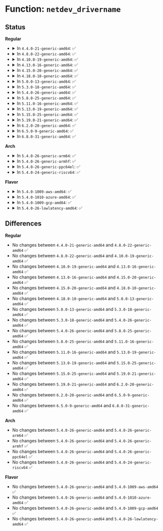 # Function: <code>netdev_drivername</code>

## Status
<b>Regular</b>
<ul>
<li>
<details>
<summary>In <code>4.4.0-21-generic-amd64</code>: ✅</summary>

```c
const char * netdev_drivername(const struct net_device * dev)
```

```json
{
  "name": "netdev_drivername",
  "collision_type": "Unique Global",
  "inline_type": "No",
  "funcs": [
    {
      "addr": 18446744071586312448,
      "name": "netdev_drivername",
      "external": true,
      "loc": "net/core/dev.c:7547",
      "file": "net/core/dev.c",
      "inline": "seen, unknown",
      "caller_inline": [],
      "caller_func": [
        "net/sched/sch_generic.c:dev_watchdog"
      ]
    }
  ],
  "symbols": [
    {
      "addr": 18446744071586312448,
      "name": "netdev_drivername",
      "section": ".text",
      "bind": "STB_GLOBAL",
      "size": 59
    }
  ]
}
```
</details>
</li>
<li>
<details>
<summary>In <code>4.8.0-22-generic-amd64</code>: ✅</summary>

```c
const char * netdev_drivername(const struct net_device * dev)
```

```json
{
  "name": "netdev_drivername",
  "collision_type": "Unique Global",
  "inline_type": "No",
  "funcs": [
    {
      "addr": 18446744071586740768,
      "name": "netdev_drivername",
      "external": true,
      "loc": "net/core/dev.c:8065",
      "file": "net/core/dev.c",
      "inline": "seen, unknown",
      "caller_inline": [],
      "caller_func": [
        "net/sched/sch_generic.c:dev_watchdog"
      ]
    }
  ],
  "symbols": [
    {
      "addr": 18446744071586740768,
      "name": "netdev_drivername",
      "section": ".text",
      "bind": "STB_GLOBAL",
      "size": 59
    }
  ]
}
```
</details>
</li>
<li>
<details>
<summary>In <code>4.10.0-19-generic-amd64</code>: ✅</summary>

```c
const char * netdev_drivername(const struct net_device * dev)
```

```json
{
  "name": "netdev_drivername",
  "collision_type": "Unique Global",
  "inline_type": "No",
  "funcs": [
    {
      "addr": 18446744071586926560,
      "name": "netdev_drivername",
      "external": true,
      "loc": "net/core/dev.c:8230",
      "file": "net/core/dev.c",
      "inline": "seen, unknown",
      "caller_inline": [],
      "caller_func": [
        "net/sched/sch_generic.c:dev_watchdog"
      ]
    }
  ],
  "symbols": [
    {
      "addr": 18446744071586926560,
      "name": "netdev_drivername",
      "section": ".text",
      "bind": "STB_GLOBAL",
      "size": 59
    }
  ]
}
```
</details>
</li>
<li>
<details>
<summary>In <code>4.13.0-16-generic-amd64</code>: ✅</summary>

```c
const char * netdev_drivername(const struct net_device * dev)
```

```json
{
  "name": "netdev_drivername",
  "collision_type": "Unique Global",
  "inline_type": "No",
  "funcs": [
    {
      "addr": 18446744071587052368,
      "name": "netdev_drivername",
      "external": true,
      "loc": "net/core/dev.c:8431",
      "file": "net/core/dev.c",
      "inline": "seen, unknown",
      "caller_inline": [],
      "caller_func": [
        "net/sched/sch_generic.c:dev_watchdog"
      ]
    }
  ],
  "symbols": [
    {
      "addr": 18446744071587052368,
      "name": "netdev_drivername",
      "section": ".text",
      "bind": "STB_GLOBAL",
      "size": 59
    }
  ]
}
```
</details>
</li>
<li>
<details>
<summary>In <code>4.15.0-20-generic-amd64</code>: ✅</summary>

```c
const char * netdev_drivername(const struct net_device * dev)
```

```json
{
  "name": "netdev_drivername",
  "collision_type": "Unique Global",
  "inline_type": "No",
  "funcs": [
    {
      "addr": 18446744071587553344,
      "name": "netdev_drivername",
      "external": true,
      "loc": "net/core/dev.c:8614",
      "file": "net/core/dev.c",
      "inline": "seen, unknown",
      "caller_inline": [],
      "caller_func": [
        "net/sched/sch_generic.c:dev_watchdog"
      ]
    }
  ],
  "symbols": [
    {
      "addr": 18446744071587553344,
      "name": "netdev_drivername",
      "section": ".text",
      "bind": "STB_GLOBAL",
      "size": 59
    }
  ]
}
```
</details>
</li>
<li>
<details>
<summary>In <code>4.18.0-10-generic-amd64</code>: ✅</summary>

```c
const char * netdev_drivername(const struct net_device * dev)
```

```json
{
  "name": "netdev_drivername",
  "collision_type": "Unique Global",
  "inline_type": "No",
  "funcs": [
    {
      "addr": 18446744071587860000,
      "name": "netdev_drivername",
      "external": true,
      "loc": "net/core/dev.c:8865",
      "file": "net/core/dev.c",
      "inline": "seen, unknown",
      "caller_inline": [],
      "caller_func": [
        "net/sched/sch_generic.c:dev_watchdog"
      ]
    }
  ],
  "symbols": [
    {
      "addr": 18446744071587860000,
      "name": "netdev_drivername",
      "section": ".text",
      "bind": "STB_GLOBAL",
      "size": 59
    }
  ]
}
```
</details>
</li>
<li>
<details>
<summary>In <code>5.0.0-13-generic-amd64</code>: ✅</summary>

```c
const char * netdev_drivername(const struct net_device * dev)
```

```json
{
  "name": "netdev_drivername",
  "collision_type": "Unique Global",
  "inline_type": "No",
  "funcs": [
    {
      "addr": 18446744071588000384,
      "name": "netdev_drivername",
      "external": true,
      "loc": "net/core/dev.c:9498",
      "file": "net/core/dev.c",
      "inline": "seen, unknown",
      "caller_inline": [],
      "caller_func": [
        "net/sched/sch_generic.c:dev_watchdog"
      ]
    }
  ],
  "symbols": [
    {
      "addr": 18446744071588000384,
      "name": "netdev_drivername",
      "section": ".text",
      "bind": "STB_GLOBAL",
      "size": 59
    }
  ]
}
```
</details>
</li>
<li>
<details>
<summary>In <code>5.3.0-18-generic-amd64</code>: ✅</summary>

```c
const char * netdev_drivername(const struct net_device * dev)
```

```json
{
  "name": "netdev_drivername",
  "collision_type": "Unique Global",
  "inline_type": "No",
  "funcs": [
    {
      "addr": 18446744071588309984,
      "name": "netdev_drivername",
      "external": true,
      "loc": "net/core/dev.c:9603",
      "file": "net/core/dev.c",
      "inline": "seen, unknown",
      "caller_inline": [],
      "caller_func": [
        "net/core/net-traces.c:perf_trace_net_dev_xmit_timeout",
        "net/core/net-traces.c:perf_trace_net_dev_xmit_timeout",
        "net/core/net-traces.c:perf_trace_net_dev_xmit_timeout",
        "net/core/net-traces.c:perf_trace_net_dev_xmit_timeout",
        "net/core/net-traces.c:trace_event_raw_event_net_dev_xmit_timeout",
        "net/core/net-traces.c:trace_event_raw_event_net_dev_xmit_timeout",
        "net/core/net-traces.c:trace_event_raw_event_net_dev_xmit_timeout",
        "net/core/net-traces.c:trace_event_raw_event_net_dev_xmit_timeout",
        "net/core/net-traces.c:trace_event_raw_event_net_dev_xmit_timeout",
        "net/sched/sch_generic.c:dev_watchdog"
      ]
    }
  ],
  "symbols": [
    {
      "addr": 18446744071588309984,
      "name": "netdev_drivername",
      "section": ".text",
      "bind": "STB_GLOBAL",
      "size": 65
    }
  ]
}
```
</details>
</li>
<li>
<details>
<summary>In <code>5.4.0-26-generic-amd64</code>: ✅</summary>

```c
const char * netdev_drivername(const struct net_device * dev)
```

```json
{
  "name": "netdev_drivername",
  "collision_type": "Unique Global",
  "inline_type": "No",
  "funcs": [
    {
      "addr": 18446744071588516576,
      "name": "netdev_drivername",
      "external": true,
      "loc": "net/core/dev.c:9954",
      "file": "net/core/dev.c",
      "inline": "seen, unknown",
      "caller_inline": [],
      "caller_func": [
        "net/core/net-traces.c:perf_trace_net_dev_xmit_timeout",
        "net/core/net-traces.c:perf_trace_net_dev_xmit_timeout",
        "net/core/net-traces.c:perf_trace_net_dev_xmit_timeout",
        "net/core/net-traces.c:perf_trace_net_dev_xmit_timeout",
        "net/core/net-traces.c:trace_event_raw_event_net_dev_xmit_timeout",
        "net/core/net-traces.c:trace_event_raw_event_net_dev_xmit_timeout",
        "net/core/net-traces.c:trace_event_raw_event_net_dev_xmit_timeout",
        "net/core/net-traces.c:trace_event_raw_event_net_dev_xmit_timeout",
        "net/core/net-traces.c:trace_event_raw_event_net_dev_xmit_timeout",
        "net/sched/sch_generic.c:dev_watchdog"
      ]
    }
  ],
  "symbols": [
    {
      "addr": 18446744071588516576,
      "name": "netdev_drivername",
      "section": ".text",
      "bind": "STB_GLOBAL",
      "size": 65
    }
  ]
}
```
</details>
</li>
<li>
<details>
<summary>In <code>5.8.0-25-generic-amd64</code>: ✅</summary>

```c
const char * netdev_drivername(const struct net_device * dev)
```

```json
{
  "name": "netdev_drivername",
  "collision_type": "Unique Global",
  "inline_type": "No",
  "funcs": [
    {
      "addr": 18446744071589390224,
      "name": "netdev_drivername",
      "external": true,
      "loc": "net/core/dev.c:10414",
      "file": "net/core/dev.c",
      "inline": "seen, unknown",
      "caller_inline": [],
      "caller_func": [
        "net/core/net-traces.c:perf_trace_net_dev_xmit_timeout",
        "net/core/net-traces.c:perf_trace_net_dev_xmit_timeout",
        "net/core/net-traces.c:perf_trace_net_dev_xmit_timeout",
        "net/core/net-traces.c:perf_trace_net_dev_xmit_timeout",
        "net/core/net-traces.c:trace_event_raw_event_net_dev_xmit_timeout",
        "net/core/net-traces.c:trace_event_raw_event_net_dev_xmit_timeout",
        "net/core/net-traces.c:trace_event_raw_event_net_dev_xmit_timeout",
        "net/core/net-traces.c:trace_event_raw_event_net_dev_xmit_timeout",
        "net/core/net-traces.c:trace_event_raw_event_net_dev_xmit_timeout",
        "net/sched/sch_generic.c:dev_watchdog"
      ]
    }
  ],
  "symbols": [
    {
      "addr": 18446744071589390224,
      "name": "netdev_drivername",
      "section": ".text",
      "bind": "STB_GLOBAL",
      "size": 65
    }
  ]
}
```
</details>
</li>
<li>
<details>
<summary>In <code>5.11.0-16-generic-amd64</code>: ✅</summary>

```c
const char * netdev_drivername(const struct net_device * dev)
```

```json
{
  "name": "netdev_drivername",
  "collision_type": "Unique Global",
  "inline_type": "No",
  "funcs": [
    {
      "addr": 18446744071589393776,
      "name": "netdev_drivername",
      "external": true,
      "loc": "net/core/dev.c:11123",
      "file": "net/core/dev.c",
      "inline": "seen, unknown",
      "caller_inline": [],
      "caller_func": [
        "net/core/net-traces.c:perf_trace_net_dev_xmit_timeout",
        "net/core/net-traces.c:perf_trace_net_dev_xmit_timeout",
        "net/core/net-traces.c:perf_trace_net_dev_xmit_timeout",
        "net/core/net-traces.c:perf_trace_net_dev_xmit_timeout",
        "net/core/net-traces.c:trace_event_raw_event_net_dev_xmit_timeout",
        "net/core/net-traces.c:trace_event_raw_event_net_dev_xmit_timeout",
        "net/core/net-traces.c:trace_event_raw_event_net_dev_xmit_timeout",
        "net/core/net-traces.c:trace_event_raw_event_net_dev_xmit_timeout",
        "net/sched/sch_generic.c:dev_watchdog"
      ]
    }
  ],
  "symbols": [
    {
      "addr": 18446744071589393776,
      "name": "netdev_drivername",
      "section": ".text",
      "bind": "STB_GLOBAL",
      "size": 65
    }
  ]
}
```
</details>
</li>
<li>
<details>
<summary>In <code>5.13.0-19-generic-amd64</code>: ✅</summary>

```c
const char * netdev_drivername(const struct net_device * dev)
```

```json
{
  "name": "netdev_drivername",
  "collision_type": "Unique Global",
  "inline_type": "No",
  "funcs": [
    {
      "addr": 18446744071589290976,
      "name": "netdev_drivername",
      "external": true,
      "loc": "net/core/dev.c:11401",
      "file": "net/core/dev.c",
      "inline": "seen, unknown",
      "caller_inline": [],
      "caller_func": [
        "net/core/net-traces.c:perf_trace_net_dev_xmit_timeout",
        "net/core/net-traces.c:perf_trace_net_dev_xmit_timeout",
        "net/core/net-traces.c:perf_trace_net_dev_xmit_timeout",
        "net/core/net-traces.c:perf_trace_net_dev_xmit_timeout",
        "net/core/net-traces.c:trace_event_raw_event_net_dev_xmit_timeout",
        "net/core/net-traces.c:trace_event_raw_event_net_dev_xmit_timeout",
        "net/core/net-traces.c:trace_event_raw_event_net_dev_xmit_timeout",
        "net/core/net-traces.c:trace_event_raw_event_net_dev_xmit_timeout",
        "net/sched/sch_generic.c:dev_watchdog"
      ]
    }
  ],
  "symbols": [
    {
      "addr": 18446744071589290976,
      "name": "netdev_drivername",
      "section": ".text",
      "bind": "STB_GLOBAL",
      "size": 65
    }
  ]
}
```
</details>
</li>
<li>
<details>
<summary>In <code>5.15.0-25-generic-amd64</code>: ✅</summary>

```c
const char * netdev_drivername(const struct net_device * dev)
```

```json
{
  "name": "netdev_drivername",
  "collision_type": "Unique Global",
  "inline_type": "No",
  "funcs": [
    {
      "addr": 18446744071590018592,
      "name": "netdev_drivername",
      "external": true,
      "loc": "net/core/dev.c:11408",
      "file": "net/core/dev.c",
      "inline": "seen, unknown",
      "caller_inline": [],
      "caller_func": [
        "net/core/net-traces.c:perf_trace_net_dev_xmit_timeout",
        "net/core/net-traces.c:perf_trace_net_dev_xmit_timeout",
        "net/core/net-traces.c:perf_trace_net_dev_xmit_timeout",
        "net/core/net-traces.c:perf_trace_net_dev_xmit_timeout",
        "net/core/net-traces.c:trace_event_raw_event_net_dev_xmit_timeout",
        "net/core/net-traces.c:trace_event_raw_event_net_dev_xmit_timeout",
        "net/core/net-traces.c:trace_event_raw_event_net_dev_xmit_timeout",
        "net/core/net-traces.c:trace_event_raw_event_net_dev_xmit_timeout",
        "net/sched/sch_generic.c:dev_watchdog"
      ]
    }
  ],
  "symbols": [
    {
      "addr": 18446744071590018592,
      "name": "netdev_drivername",
      "section": ".text",
      "bind": "STB_GLOBAL",
      "size": 65
    }
  ]
}
```
</details>
</li>
<li>
<details>
<summary>In <code>5.19.0-21-generic-amd64</code>: ✅</summary>

```c
const char * netdev_drivername(const struct net_device * dev)
```

```json
{
  "name": "netdev_drivername",
  "collision_type": "Unique Global",
  "inline_type": "No",
  "funcs": [
    {
      "addr": 18446744071591558464,
      "name": "netdev_drivername",
      "external": true,
      "loc": "net/core/dev.c:11190",
      "file": "net/core/dev.c",
      "inline": "seen, unknown",
      "caller_inline": [],
      "caller_func": [
        "net/core/net-traces.c:perf_trace_net_dev_xmit_timeout",
        "net/core/net-traces.c:perf_trace_net_dev_xmit_timeout",
        "net/core/net-traces.c:trace_event_raw_event_net_dev_xmit_timeout",
        "net/core/net-traces.c:trace_event_raw_event_net_dev_xmit_timeout",
        "net/sched/sch_generic.c:dev_watchdog"
      ]
    }
  ],
  "symbols": [
    {
      "addr": 18446744071591558464,
      "name": "netdev_drivername",
      "section": ".text",
      "bind": "STB_GLOBAL",
      "size": 81
    }
  ]
}
```
</details>
</li>
<li>
<details>
<summary>In <code>6.2.0-20-generic-amd64</code>: ✅</summary>

```c
const char * netdev_drivername(const struct net_device * dev)
```

```json
{
  "name": "netdev_drivername",
  "collision_type": "Unique Global",
  "inline_type": "No",
  "funcs": [
    {
      "addr": 18446744071593335744,
      "name": "netdev_drivername",
      "external": true,
      "loc": "net/core/dev.c:11194",
      "file": "net/core/dev.c",
      "inline": "seen, unknown",
      "caller_inline": [],
      "caller_func": [
        "net/core/net-traces.c:perf_trace_net_dev_xmit_timeout",
        "net/core/net-traces.c:perf_trace_net_dev_xmit_timeout",
        "net/core/net-traces.c:trace_event_raw_event_net_dev_xmit_timeout",
        "net/core/net-traces.c:trace_event_raw_event_net_dev_xmit_timeout",
        "net/sched/sch_generic.c:dev_watchdog"
      ]
    }
  ],
  "symbols": [
    {
      "addr": 18446744071593335744,
      "name": "netdev_drivername",
      "section": ".text",
      "bind": "STB_GLOBAL",
      "size": 81
    }
  ]
}
```
</details>
</li>
<li>
<details>
<summary>In <code>6.5.0-9-generic-amd64</code>: ✅</summary>

```c
const char * netdev_drivername(const struct net_device * dev)
```

```json
{
  "name": "netdev_drivername",
  "collision_type": "Unique Global",
  "inline_type": "No",
  "funcs": [
    {
      "addr": 18446744071593797536,
      "name": "netdev_drivername",
      "external": true,
      "loc": "net/core/dev.c:11211",
      "file": "net/core/dev.c",
      "inline": "seen, unknown",
      "caller_inline": [],
      "caller_func": [
        "net/core/net-traces.c:perf_trace_net_dev_xmit_timeout",
        "net/core/net-traces.c:perf_trace_net_dev_xmit_timeout",
        "net/core/net-traces.c:trace_event_raw_event_net_dev_xmit_timeout",
        "net/core/net-traces.c:trace_event_raw_event_net_dev_xmit_timeout",
        "net/sched/sch_generic.c:dev_watchdog"
      ]
    }
  ],
  "symbols": [
    {
      "addr": 18446744071593797536,
      "name": "netdev_drivername",
      "section": ".text",
      "bind": "STB_GLOBAL",
      "size": 81
    }
  ]
}
```
</details>
</li>
<li>
<details>
<summary>In <code>6.8.0-31-generic-amd64</code>: ✅</summary>

```c
const char * netdev_drivername(const struct net_device * dev)
```

```json
{
  "name": "netdev_drivername",
  "collision_type": "Unique Global",
  "inline_type": "No",
  "funcs": [
    {
      "addr": 18446744071594578880,
      "name": "netdev_drivername",
      "external": true,
      "loc": "net/core/dev.c:11439",
      "file": "net/core/dev.c",
      "inline": "seen, unknown",
      "caller_inline": [],
      "caller_func": [
        "net/core/net-traces.c:perf_trace_net_dev_xmit_timeout",
        "net/core/net-traces.c:perf_trace_net_dev_xmit_timeout",
        "net/core/net-traces.c:trace_event_raw_event_net_dev_xmit_timeout",
        "net/core/net-traces.c:trace_event_raw_event_net_dev_xmit_timeout"
      ]
    }
  ],
  "symbols": [
    {
      "addr": 18446744071594578880,
      "name": "netdev_drivername",
      "section": ".text",
      "bind": "STB_GLOBAL",
      "size": 81
    }
  ]
}
```
</details>
</li>
</ul>
<b>Arch</b>
<ul>
<li>
<details>
<summary>In <code>5.4.0-26-generic-arm64</code>: ✅</summary>

```c
const char * netdev_drivername(const struct net_device * dev)
```

```json
{
  "name": "netdev_drivername",
  "collision_type": "Unique Global",
  "inline_type": "No",
  "funcs": [
    {
      "addr": 18446603336502049792,
      "name": "netdev_drivername",
      "external": true,
      "loc": "net/core/dev.c:9954",
      "file": "net/core/dev.c",
      "inline": "seen, unknown",
      "caller_inline": [],
      "caller_func": [
        "net/core/net-traces.c:perf_trace_net_dev_xmit_timeout",
        "net/core/net-traces.c:perf_trace_net_dev_xmit_timeout",
        "net/core/net-traces.c:perf_trace_net_dev_xmit_timeout",
        "net/core/net-traces.c:perf_trace_net_dev_xmit_timeout",
        "net/core/net-traces.c:trace_event_raw_event_net_dev_xmit_timeout",
        "net/core/net-traces.c:trace_event_raw_event_net_dev_xmit_timeout",
        "net/core/net-traces.c:trace_event_raw_event_net_dev_xmit_timeout",
        "net/core/net-traces.c:trace_event_raw_event_net_dev_xmit_timeout",
        "net/core/net-traces.c:trace_event_raw_event_net_dev_xmit_timeout",
        "net/sched/sch_generic.c:dev_watchdog"
      ]
    }
  ],
  "symbols": [
    {
      "addr": 18446603336502049792,
      "name": "netdev_drivername",
      "section": ".text",
      "bind": "STB_GLOBAL",
      "size": 92
    }
  ]
}
```
</details>
</li>
<li>
<details>
<summary>In <code>5.4.0-26-generic-armhf</code>: ✅</summary>

```c
const char * netdev_drivername(const struct net_device * dev)
```

```json
{
  "name": "netdev_drivername",
  "collision_type": "Unique Global",
  "inline_type": "No",
  "funcs": [
    {
      "addr": 3234802928,
      "name": "netdev_drivername",
      "external": true,
      "loc": "net/core/dev.c:9954",
      "file": "net/core/dev.c",
      "inline": "seen, unknown",
      "caller_inline": [],
      "caller_func": [
        "net/core/net-traces.c:perf_trace_net_dev_xmit_timeout",
        "net/core/net-traces.c:perf_trace_net_dev_xmit_timeout",
        "net/core/net-traces.c:perf_trace_net_dev_xmit_timeout",
        "net/core/net-traces.c:perf_trace_net_dev_xmit_timeout",
        "net/core/net-traces.c:trace_event_raw_event_net_dev_xmit_timeout",
        "net/core/net-traces.c:trace_event_raw_event_net_dev_xmit_timeout",
        "net/core/net-traces.c:trace_event_raw_event_net_dev_xmit_timeout",
        "net/core/net-traces.c:trace_event_raw_event_net_dev_xmit_timeout",
        "net/sched/sch_generic.c:dev_watchdog"
      ]
    }
  ],
  "symbols": [
    {
      "addr": 3234802928,
      "name": "netdev_drivername",
      "section": ".text",
      "bind": "STB_GLOBAL",
      "size": 80
    }
  ]
}
```
</details>
</li>
<li>
<details>
<summary>In <code>5.4.0-26-generic-ppc64el</code>: ✅</summary>

```c
const char * netdev_drivername(const struct net_device * dev)
```

```json
{
  "name": "netdev_drivername",
  "collision_type": "Unique Global",
  "inline_type": "No",
  "funcs": [
    {
      "addr": 13835058055295499664,
      "name": "netdev_drivername",
      "external": true,
      "loc": "net/core/dev.c:9954",
      "file": "net/core/dev.c",
      "inline": "seen, unknown",
      "caller_inline": [],
      "caller_func": [
        "net/core/net-traces.c:perf_trace_net_dev_xmit_timeout",
        "net/core/net-traces.c:perf_trace_net_dev_xmit_timeout",
        "net/core/net-traces.c:perf_trace_net_dev_xmit_timeout",
        "net/core/net-traces.c:perf_trace_net_dev_xmit_timeout",
        "net/core/net-traces.c:trace_event_raw_event_net_dev_xmit_timeout",
        "net/core/net-traces.c:trace_event_raw_event_net_dev_xmit_timeout",
        "net/core/net-traces.c:trace_event_raw_event_net_dev_xmit_timeout",
        "net/core/net-traces.c:trace_event_raw_event_net_dev_xmit_timeout",
        "net/core/net-traces.c:trace_event_raw_event_net_dev_xmit_timeout",
        "net/sched/sch_generic.c:dev_watchdog"
      ]
    }
  ],
  "symbols": [
    {
      "addr": 13835058055295499664,
      "name": "netdev_drivername",
      "section": ".text",
      "bind": "STB_GLOBAL",
      "size": 72
    }
  ]
}
```
</details>
</li>
<li>
<details>
<summary>In <code>5.4.0-24-generic-riscv64</code>: ✅</summary>

```c
const char * netdev_drivername(const struct net_device * dev)
```

```json
{
  "name": "netdev_drivername",
  "collision_type": "Unique Global",
  "inline_type": "No",
  "funcs": [
    {
      "addr": 18446743936278335886,
      "name": "netdev_drivername",
      "external": true,
      "loc": "net/core/dev.c:9954",
      "file": "net/core/dev.c",
      "inline": "seen, unknown",
      "caller_inline": [],
      "caller_func": [
        "net/core/net-traces.c:perf_trace_net_dev_xmit_timeout",
        "net/core/net-traces.c:perf_trace_net_dev_xmit_timeout",
        "net/core/net-traces.c:perf_trace_net_dev_xmit_timeout",
        "net/core/net-traces.c:perf_trace_net_dev_xmit_timeout",
        "net/core/net-traces.c:trace_event_raw_event_net_dev_xmit_timeout",
        "net/core/net-traces.c:trace_event_raw_event_net_dev_xmit_timeout",
        "net/core/net-traces.c:trace_event_raw_event_net_dev_xmit_timeout",
        "net/core/net-traces.c:trace_event_raw_event_net_dev_xmit_timeout",
        "net/core/net-traces.c:trace_event_raw_event_net_dev_xmit_timeout",
        "net/sched/sch_generic.c:dev_watchdog"
      ]
    }
  ],
  "symbols": [
    {
      "addr": 18446743936278335886,
      "name": "netdev_drivername",
      "section": ".text",
      "bind": "STB_GLOBAL",
      "size": 72
    }
  ]
}
```
</details>
</li>
</ul>
<b>Flavor</b>
<ul>
<li>
<details>
<summary>In <code>5.4.0-1009-aws-amd64</code>: ✅</summary>

```c
const char * netdev_drivername(const struct net_device * dev)
```

```json
{
  "name": "netdev_drivername",
  "collision_type": "Unique Global",
  "inline_type": "No",
  "funcs": [
    {
      "addr": 18446744071588123312,
      "name": "netdev_drivername",
      "external": true,
      "loc": "net/core/dev.c:9954",
      "file": "net/core/dev.c",
      "inline": "seen, unknown",
      "caller_inline": [],
      "caller_func": [
        "net/core/net-traces.c:perf_trace_net_dev_xmit_timeout",
        "net/core/net-traces.c:perf_trace_net_dev_xmit_timeout",
        "net/core/net-traces.c:perf_trace_net_dev_xmit_timeout",
        "net/core/net-traces.c:perf_trace_net_dev_xmit_timeout",
        "net/core/net-traces.c:trace_event_raw_event_net_dev_xmit_timeout",
        "net/core/net-traces.c:trace_event_raw_event_net_dev_xmit_timeout",
        "net/core/net-traces.c:trace_event_raw_event_net_dev_xmit_timeout",
        "net/core/net-traces.c:trace_event_raw_event_net_dev_xmit_timeout",
        "net/core/net-traces.c:trace_event_raw_event_net_dev_xmit_timeout",
        "net/sched/sch_generic.c:dev_watchdog"
      ]
    }
  ],
  "symbols": [
    {
      "addr": 18446744071588123312,
      "name": "netdev_drivername",
      "section": ".text",
      "bind": "STB_GLOBAL",
      "size": 65
    }
  ]
}
```
</details>
</li>
<li>
<details>
<summary>In <code>5.4.0-1010-azure-amd64</code>: ✅</summary>

```c
const char * netdev_drivername(const struct net_device * dev)
```

```json
{
  "name": "netdev_drivername",
  "collision_type": "Unique Global",
  "inline_type": "No",
  "funcs": [
    {
      "addr": 18446744071587836144,
      "name": "netdev_drivername",
      "external": true,
      "loc": "net/core/dev.c:9954",
      "file": "net/core/dev.c",
      "inline": "seen, unknown",
      "caller_inline": [],
      "caller_func": [
        "net/core/net-traces.c:perf_trace_net_dev_xmit_timeout",
        "net/core/net-traces.c:perf_trace_net_dev_xmit_timeout",
        "net/core/net-traces.c:perf_trace_net_dev_xmit_timeout",
        "net/core/net-traces.c:perf_trace_net_dev_xmit_timeout",
        "net/core/net-traces.c:trace_event_raw_event_net_dev_xmit_timeout",
        "net/core/net-traces.c:trace_event_raw_event_net_dev_xmit_timeout",
        "net/core/net-traces.c:trace_event_raw_event_net_dev_xmit_timeout",
        "net/core/net-traces.c:trace_event_raw_event_net_dev_xmit_timeout",
        "net/core/net-traces.c:trace_event_raw_event_net_dev_xmit_timeout",
        "net/sched/sch_generic.c:dev_watchdog"
      ]
    }
  ],
  "symbols": [
    {
      "addr": 18446744071587836144,
      "name": "netdev_drivername",
      "section": ".text",
      "bind": "STB_GLOBAL",
      "size": 65
    }
  ]
}
```
</details>
</li>
<li>
<details>
<summary>In <code>5.4.0-1009-gcp-amd64</code>: ✅</summary>

```c
const char * netdev_drivername(const struct net_device * dev)
```

```json
{
  "name": "netdev_drivername",
  "collision_type": "Unique Global",
  "inline_type": "No",
  "funcs": [
    {
      "addr": 18446744071588455136,
      "name": "netdev_drivername",
      "external": true,
      "loc": "net/core/dev.c:9954",
      "file": "net/core/dev.c",
      "inline": "seen, unknown",
      "caller_inline": [],
      "caller_func": [
        "net/core/net-traces.c:perf_trace_net_dev_xmit_timeout",
        "net/core/net-traces.c:perf_trace_net_dev_xmit_timeout",
        "net/core/net-traces.c:perf_trace_net_dev_xmit_timeout",
        "net/core/net-traces.c:perf_trace_net_dev_xmit_timeout",
        "net/core/net-traces.c:trace_event_raw_event_net_dev_xmit_timeout",
        "net/core/net-traces.c:trace_event_raw_event_net_dev_xmit_timeout",
        "net/core/net-traces.c:trace_event_raw_event_net_dev_xmit_timeout",
        "net/core/net-traces.c:trace_event_raw_event_net_dev_xmit_timeout",
        "net/core/net-traces.c:trace_event_raw_event_net_dev_xmit_timeout",
        "net/sched/sch_generic.c:dev_watchdog"
      ]
    }
  ],
  "symbols": [
    {
      "addr": 18446744071588455136,
      "name": "netdev_drivername",
      "section": ".text",
      "bind": "STB_GLOBAL",
      "size": 65
    }
  ]
}
```
</details>
</li>
<li>
<details>
<summary>In <code>5.4.0-26-lowlatency-amd64</code>: ✅</summary>

```c
const char * netdev_drivername(const struct net_device * dev)
```

```json
{
  "name": "netdev_drivername",
  "collision_type": "Unique Global",
  "inline_type": "No",
  "funcs": [
    {
      "addr": 18446744071588592048,
      "name": "netdev_drivername",
      "external": true,
      "loc": "net/core/dev.c:9954",
      "file": "net/core/dev.c",
      "inline": "seen, unknown",
      "caller_inline": [],
      "caller_func": [
        "net/core/net-traces.c:perf_trace_net_dev_xmit_timeout",
        "net/core/net-traces.c:perf_trace_net_dev_xmit_timeout",
        "net/core/net-traces.c:perf_trace_net_dev_xmit_timeout",
        "net/core/net-traces.c:perf_trace_net_dev_xmit_timeout",
        "net/core/net-traces.c:trace_event_raw_event_net_dev_xmit_timeout",
        "net/core/net-traces.c:trace_event_raw_event_net_dev_xmit_timeout",
        "net/core/net-traces.c:trace_event_raw_event_net_dev_xmit_timeout",
        "net/core/net-traces.c:trace_event_raw_event_net_dev_xmit_timeout",
        "net/core/net-traces.c:trace_event_raw_event_net_dev_xmit_timeout",
        "net/sched/sch_generic.c:dev_watchdog"
      ]
    }
  ],
  "symbols": [
    {
      "addr": 18446744071588592048,
      "name": "netdev_drivername",
      "section": ".text",
      "bind": "STB_GLOBAL",
      "size": 65
    }
  ]
}
```
</details>
</li>
</ul>

## Differences
<b>Regular</b>
<ul>
<li>
No changes between <code>4.4.0-21-generic-amd64</code> and <code>4.8.0-22-generic-amd64</code> ✅
</li>
<li>
No changes between <code>4.8.0-22-generic-amd64</code> and <code>4.10.0-19-generic-amd64</code> ✅
</li>
<li>
No changes between <code>4.10.0-19-generic-amd64</code> and <code>4.13.0-16-generic-amd64</code> ✅
</li>
<li>
No changes between <code>4.13.0-16-generic-amd64</code> and <code>4.15.0-20-generic-amd64</code> ✅
</li>
<li>
No changes between <code>4.15.0-20-generic-amd64</code> and <code>4.18.0-10-generic-amd64</code> ✅
</li>
<li>
No changes between <code>4.18.0-10-generic-amd64</code> and <code>5.0.0-13-generic-amd64</code> ✅
</li>
<li>
No changes between <code>5.0.0-13-generic-amd64</code> and <code>5.3.0-18-generic-amd64</code> ✅
</li>
<li>
No changes between <code>5.3.0-18-generic-amd64</code> and <code>5.4.0-26-generic-amd64</code> ✅
</li>
<li>
No changes between <code>5.4.0-26-generic-amd64</code> and <code>5.8.0-25-generic-amd64</code> ✅
</li>
<li>
No changes between <code>5.8.0-25-generic-amd64</code> and <code>5.11.0-16-generic-amd64</code> ✅
</li>
<li>
No changes between <code>5.11.0-16-generic-amd64</code> and <code>5.13.0-19-generic-amd64</code> ✅
</li>
<li>
No changes between <code>5.13.0-19-generic-amd64</code> and <code>5.15.0-25-generic-amd64</code> ✅
</li>
<li>
No changes between <code>5.15.0-25-generic-amd64</code> and <code>5.19.0-21-generic-amd64</code> ✅
</li>
<li>
No changes between <code>5.19.0-21-generic-amd64</code> and <code>6.2.0-20-generic-amd64</code> ✅
</li>
<li>
No changes between <code>6.2.0-20-generic-amd64</code> and <code>6.5.0-9-generic-amd64</code> ✅
</li>
<li>
No changes between <code>6.5.0-9-generic-amd64</code> and <code>6.8.0-31-generic-amd64</code> ✅
</li>
</ul>
<b>Arch</b>
<ul>
<li>
No changes between <code>5.4.0-26-generic-amd64</code> and <code>5.4.0-26-generic-arm64</code> ✅
</li>
<li>
No changes between <code>5.4.0-26-generic-amd64</code> and <code>5.4.0-26-generic-armhf</code> ✅
</li>
<li>
No changes between <code>5.4.0-26-generic-amd64</code> and <code>5.4.0-26-generic-ppc64el</code> ✅
</li>
<li>
No changes between <code>5.4.0-26-generic-amd64</code> and <code>5.4.0-24-generic-riscv64</code> ✅
</li>
</ul>
<b>Flavor</b>
<ul>
<li>
No changes between <code>5.4.0-26-generic-amd64</code> and <code>5.4.0-1009-aws-amd64</code> ✅
</li>
<li>
No changes between <code>5.4.0-26-generic-amd64</code> and <code>5.4.0-1010-azure-amd64</code> ✅
</li>
<li>
No changes between <code>5.4.0-26-generic-amd64</code> and <code>5.4.0-1009-gcp-amd64</code> ✅
</li>
<li>
No changes between <code>5.4.0-26-generic-amd64</code> and <code>5.4.0-26-lowlatency-amd64</code> ✅
</li>
</ul>
